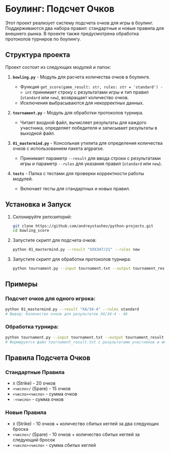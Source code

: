 
# Боулинг: Подсчет Очков

Этот проект реализует систему подсчета очков для игры в боулинг. Поддерживаются два набора правил: стандартные и новые правила для внешнего рынка. В проекте также предусмотрена обработка протоколов турниров по боулингу.

## Структура проекта

Проект состоит из следующих модулей и папок:

1. **`bowling.py`** - Модуль для расчета количества очков в боулинге. 
    - Функция `get_score(game_result: str, rules: str = 'standard') -> int` принимает строку с результатами игры и тип правил (`standard` или `new`), возвращает количество очков.
    - Исключения выбрасываются для некорректных данных.

2. **`tournament.py`** - Модуль для обработки протоколов турнира.
    - Читает входной файл, вычисляет результаты для каждого участника, определяет победителя и записывает результаты в выходной файл.

3. **`01_mastermind.py`** - Консольная утилита для определения количества очков с использованием пакета argparse.
    - Принимает параметр `--result` для ввода строки с результатами игры и параметр `--rules` для указания правил (`standard` или `new`).

4. **`tests`** - Папка с тестами для проверки корректности работы модулей.
    - Включает тесты для стандартных и новых правил.

## Установка и Запуск

1. Склонируйте репозиторий:
    ```sh
    git clone https://github.com/andreystashev/python-projects.git
    cd bowling_score
    ```

2. Запустите скрипт для подсчета очков:
    ```sh
    python 01_mastermind.py --result "XXX347/21" --rules new
    ```

3. Запустите скрипт для обработки протоколов турнира:
    ```sh
    python tournament.py --input tournament.txt --output tournament_result.txt
    ```

## Примеры

### Подсчет очков для одного игрока:
```sh
python 01_mastermind.py --result "Х4/34-4" --rules standard
# Вывод: Количество очков для результатов Х4/34-4 - 46
```

### Обработка турнира:
```sh
python tournament.py --input tournament.txt --output tournament_result.txt
# Формируется файл tournament_result.txt с результатами участников и именем победителя.
```

## Правила Подсчета Очков

### Стандартные Правила
- `X` (Strike) - 20 очков
- `<число>/` (Spare) - 15 очков
- `<число><число>` - сумма очков
- `-<число>` - сумма очков

### Новые Правила
- `X` (Strike) - 10 очков + количество сбитых кеглей за два следующих броска
- `<число>/` (Spare) - 10 очков + количество сбитых кеглей за следующий бросок
- `<число><число>` - сумма сбитых кеглей
